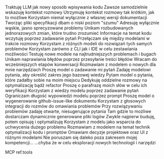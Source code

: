 Traktuję LLM jak nowy sposób wpisywania kodu
Zawsze samodzielnie wskazuję kontekst rozmowy
Utrzymuję kontekst rozmowy tak krótkim, jak to możliwe
Korzystam niemal wyłącznie z własnej wersji dokumentacji
Tworząc pliki specyfikacji dbam o niski poziom "szumu"
Adresuję wyłącznie wąskie, jasno sprecyzowane problemy
Unikam rozbudowanych jednorazowych zmian, które trudno zrozumieć
Informacje na temat kodu wczytuję poprzez zadawanie pytań
Przełączam się między modelami w trakcie rozmowy
Korzystam z różnych modeli do rozwiązań tych samych problemów
Korzystam zarówno z CLI jak i IDE w celu zestawiania możliwości
Testuję nowe modele na najtrudniejszych problemach i bugach
Unikam naprawiania błędów poprzez przesyłanie treści błędów
Wracam do wcześniejszych etapów konwersacji
Rozmawiam z modelem o nowych dla mnie narzędziach
Proszę model o zadawanie mi pytań
Zadaję modelowi pytania, aby określić zakres jego bazowej wiedzy
Pytam model o pytania, które zadałby sobie na moim miejscu
Dedykuję oddzielne rozmowy na optymalizację bądź refactor
Proszę o parafrazę moich słów w celu ich weryfikacji
Korzystam z wiedzy modelu poprzez zadawanie pytań
Ograniczam długość wypowiedzi modelu poprzez prompt
Proszę model o wygenerowanie github-issue-like dokumentu
Korzystam z głosowych integracji do rozmów do omawiania problemów
Przy rozwiązywaniu problemów zadaję otwarte, niesugerujące pytania
Tam gdzie to możliwe dostarczam dynamicznie generowane pliki logów
Zwykle najpierw buduję, potem opisuję i optymalizuję
Korzystam z modelu jako wsparcia do uchwycenia dużego problemu
Rozmawiam z modelem na temat technik optymalizacji kodu i promptów
Omawiam decyzje projektowe oraz UI z różnymi modelami
Nie poruszam się daleko poza zakresem mojej kompetencji...
...chyba że w celu eksploracji nowych technologii i narzędzi


MCP ref.tools